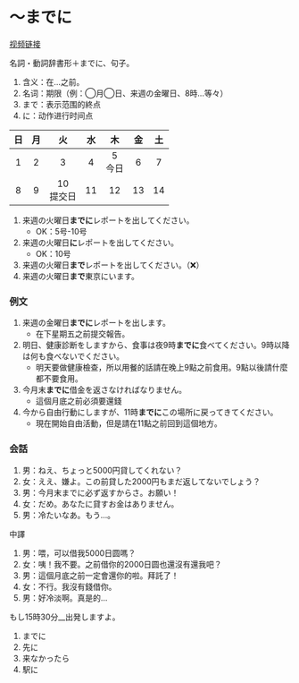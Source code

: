 # ～までに

[视频链接](https://www.youtube.com/watch?v=tq7OQec7Dnc&list=PLynCeSdpMqxD8N-l7AC_aFocINA2CKQKi&index=1)


名詞・動詞辞書形＋までに、句子。

1. 含义：在…之前。
2. 名词：期限（例：◯月◯日、来週の金曜日、8時…等々）
3. まで：表示范围的終点
4. に：动作进行时间点

|  日  |  月  |      火       |  水  |     木     |  金  |  土  |
| :--: | :--: | :-----------: | :--: | :--------: | :--: | :--: |
|  1   |  2   |       3       |  4   | 5<br/>今日 |  6   |  7   |
|  8   |  9   | 10<br/>提交日 |  11  |     12     |  13  |  14  |

1. 来週の火曜日**までに**レポートを出してください。
    - OK：5号-10号
2. 来週の火曜日**に**レポートを出してください。
    - OK：10号
3. 来週の火曜日**まで**レポートを出してください。（❌）
4. 来週の火曜日**まで**東京にいます。

### 例文

1. 来週の金曜日**までに**レポートを出します。
    - 在下星期五之前提交報告。
2. 明日、健康診断をしますから、食事は夜9時**までに**食べてください。9時以降は何も食べないでください。
    - 明天要做健康檢查，所以用餐的話請在晚上9點之前食用。9點以後請什麼都不要食用。
3. 今月末**までに**借金を返さなければなりません。
    - 這個月底之前必須要還錢
4. 今から自由行動にしますが、11時**までに**この場所に戻ってきてください。
    - 現在開始自由活動，但是請在11點之前回到這個地方。

### 会話

1. 男：ねえ、ちょっと5000円貸してくれない？
2. 女：ええ、嫌よ。この前貸した2000円もまだ返してないでしょう？
3. 男：今月末までに必ず返すからさ。お願い！
4. 女：だめ。あなたに貸すお金はありません。
5. 男：冷たいなあ。もう…。

中譯

1. 男：喂，可以借我5000日圆嗎？
2. 女：咦！我不要。之前借你的2000日圆也還沒有還我吧？
3. 男：這個月底之前一定會還你的啦。拜託了！
4. 女：不行。我沒有錢借你。
5. 男：好冷淡啊。真是的...

もし15時30分__出発しますよ。

1. までに
2. 先に
3. 来なかったら
4. 駅に

